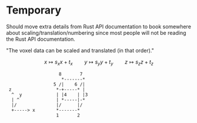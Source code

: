 # Temporary

Should move extra details from Rust API documentation to book somewhere about scaling/translation/numbering since most people will not be reading the Rust API documentation.

"The voxel data can be scaled and translated (in that order)."

$$
x \mapsto s_x x + t_x\qquad y \mapsto s_y y + t_y\qquad z \mapsto s_z z + t_z
$$

```bob
                    8       7
                     *-------*
                  5 /|    6 /|
 z                 *-+-----* |
  ^  y             | |4    | |3
  | ^              | *-----|-*
  |/               |/      |/
  +-----> x        *-------*
                   1       2
```
